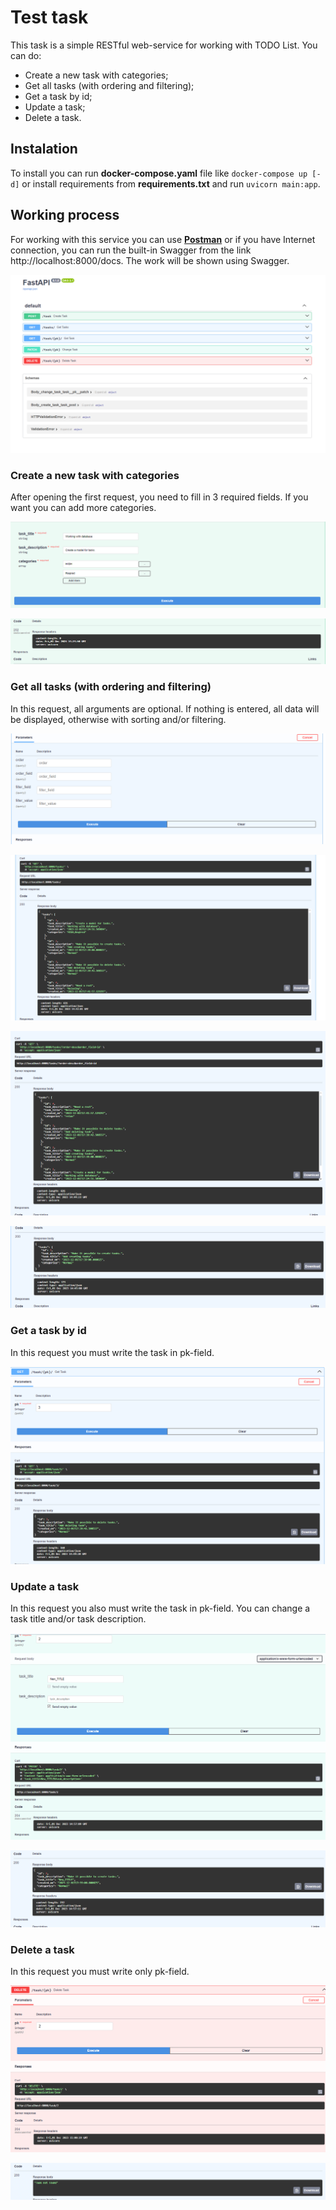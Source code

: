 # Test task
This task is a simple RESTful web-service for working with TODO List.
You can do:
- Create a new task with categories;
- Get all tasks (with ordering and filtering);
- Get a task by id;
- Update a task;
- Delete a task.

## Instalation
To install you can run **docker-compose.yaml** file like `docker-compose up [-d]`
or install requirements from **requirements.txt** and run `uvicorn main:app`.

## Working process

For working with this service you can use [**Postman**](https://www.postman.com/downloads/) or 
if you have Internet connection, you can run the built-in Swagger from the link http://localhost:8000/docs.
The work will be shown using Swagger.

![image](images/img.png)

### Create a new task with categories 
After opening the first request, you need to fill in 3 required fields.
If you want you can add more categories.

![img.png](images/img1.png)

![img.png](images/img2.png)

### Get all tasks (with ordering and filtering)
In this request, all arguments are optional. 
If nothing is entered, all data will be displayed, otherwise with sorting and/or filtering.

![img.png](images/img4.png)

![img.png](images/img5.png)

![img.png](images/img6.png)

![img_1.png](images/img7.png)

### Get a task by id
In this request you must write the task in pk-field.

![img.png](images/img8.png)

### Update a task
In this request you also must write the task in pk-field. 
You can change a task title and/or task description.

![img_1.png](images/img9.png)

![img_2.png](images/img10.png)

### Delete a task
In this request you must write only pk-field.

![img.png](images/img11.png)

![img_1.png](images/img12.png)